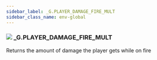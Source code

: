 ```yaml
---
sidebar_label: _G.PLAYER_DAMAGE_FIRE_MULT
sidebar_class_name: env-global
---
```


### ![](/img/wiki/global.png) **_G**.PLAYER_DAMAGE_FIRE_MULT
Returns the amount of damage the player gets while on fire<br/>
